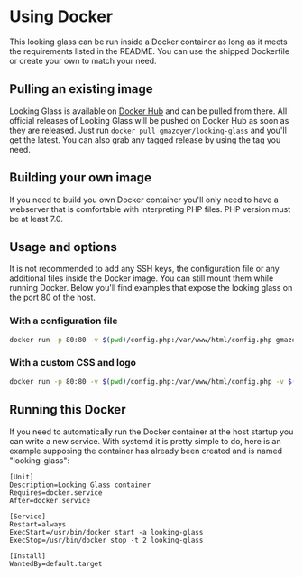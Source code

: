 # Using Docker

This looking glass can be run inside a Docker container as long as it meets
the requirements listed in the README. You can use the shipped Dockerfile or
create your own to match your need.

## Pulling an existing image

Looking Glass is available on
[Docker Hub](https://hub.docker.com/r/gmazoyer/looking-glass/) and can be
pulled from there. All official releases of Looking Glass will be pushed on
Docker Hub as soon as they are released. Just run
`docker pull gmazoyer/looking-glass` and you'll get the latest. You can also
grab any tagged release by using the tag you need.

## Building your own image

If you need to build you own Docker container you'll only need to have a
webserver that is comfortable with interpreting PHP files. PHP version must be
at least 7.0.

## Usage and options

It is not recommended to add any SSH keys, the configuration file or any
additional files inside the Docker image. You can still mount them while
running Docker. Below you'll find examples that expose the looking glass on
the port 80 of the host.

### With a configuration file

```sh
docker run -p 80:80 -v $(pwd)/config.php:/var/www/html/config.php gmazoyer/looking-glass:latest
```

### With a custom CSS and logo

```sh
docker run -p 80:80 -v $(pwd)/config.php:/var/www/html/config.php -v $(pwd)/mystyle.css:/var/www/html/css/mystyle.css gmazoyer/looking-glass:latest
```

## Running this Docker

If you need to automatically run the Docker container at the host startup you
can write a new service. With systemd it is pretty simple to do, here is an
example supposing the container has already been created and is named
"looking-glass":
```
[Unit]
Description=Looking Glass container
Requires=docker.service
After=docker.service

[Service]
Restart=always
ExecStart=/usr/bin/docker start -a looking-glass
ExecStop=/usr/bin/docker stop -t 2 looking-glass

[Install]
WantedBy=default.target
```
